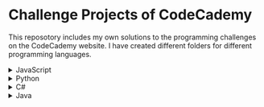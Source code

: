 # Challenge Projects of CodeCademy

This reposotory includes my own solutions to the programming challenges on the CodeCademy website.
I have created different folders for different programming languages.

<details>
  <summary>JavaScript</summary>
  <ul>
    <li>
      <p>
        <a href="https://github.com/lendoo73/Challenge-Project-of-CodeCademy/tree/master/javascript/numberGuesser">Number Guesser</a>
      </p>
    </li>
  </ul>
</details>
<details>
  <summary>Python</summary>
  <ul>
    <li>
      <p>
        <a href="https://github.com/lendoo73/Challenge-Project-of-CodeCademy/tree/master/python/gameOfChance" target="_blank">Games of Chance</a>
      </p>
    </li>
  </ul>
  <ul>
    <li>
      <p>
        <a href="https://github.com/lendoo73/Challenge-Project-of-CodeCademy/tree/master/python/become_a_pokemon_master" target="_blank">Become a Pokémon Master</a>
      </p>
    </li>
  </ul>
  <ul>
    <li>
      <p>
        <a href="https://github.com/lendoo73/Challenge-Project-of-CodeCademy/tree/master/python/Analyze_Data_with_Python">Analyze Data with Python</a>
      </p>
    </li>
  </ul>
</details>
<details><summary>C#</summary>
</details>
<details><summary>Java</summary>
</details>
